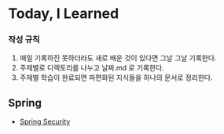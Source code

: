 # Today, I Learned

### 작성 규칙

1. 매일 기록하진 못하더라도 새로 배운 것이 있다면 그날 그날 기록한다.
2. 주제별로 디렉토리를 나누고 날짜.md 로 기록한다.
3. 주제별 학습이 완료되면 파편화된 지식들을 하나의 문서로 정리한다.

## Spring

 - [Spring Security](https://github.com/jhh992000/TIL/spring-security/20210730.md)

   
